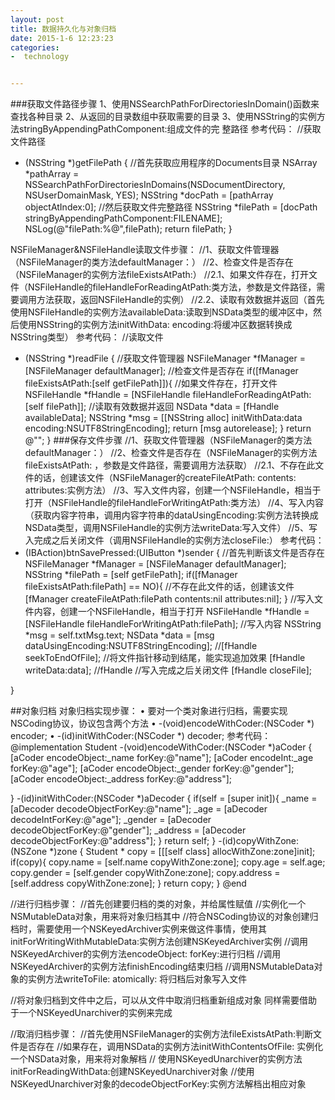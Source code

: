 ```yaml
---
layout: post
title: 数据持久化与对象归档
date: 2015-1-6 12:23:23
categories:
-  technology 


---
```


###获取文件路径步骤
1、使用NSSearchPathForDirectoriesInDomain()函数来查找各种目录
2、从返回的目录数组中获取需要的目录
3、使用NSString的实例方法stringByAppendingPathComponent:组成文件的完    整路径
参考代码：
//获取文件路径
- (NSString *)getFilePath
{
    //首先获取应用程序的Documents目录
    NSArray *pathArray = NSSearchPathForDirectoriesInDomains(NSDocumentDirectory, NSUserDomainMask, YES);
    NSString *docPath = [pathArray objectAtIndex:0];
    //然后获取文件完整路径
    NSString *filePath = [docPath stringByAppendingPathComponent:FILENAME];
    NSLog(@"filePath:%@",filePath);
    return filePath;
}

NSFileManager&NSFileHandle读取文件步骤：
//1、获取文件管理器（NSFileManager的类方法defaultManager：）
//2、检查文件是否存在（NSFileManager的实例方法fileExistsAtPath:）
//2.1、如果文件存在，打开文件（NSFileHandle的fileHandleForReadingAtPath:类方法，参数是文件路径，需要调用方法获取，返回NSFileHandle的实例）
//2.2、读取有效数据并返回（首先使用NSFileHandle的实例方法availableData:读取到NSData类型的缓冲区中，然后使用NSString的实例方法initWithData: encoding:将缓冲区数据转换成NSString类型）
参考代码：
//读取文件
- (NSString *)readFile
{
    //获取文件管理器
    NSFileManager *fManager = [NSFileManager defaultManager];
    //检查文件是否存在
    if([fManager fileExistsAtPath:[self getFilePath]]){
        //如果文件存在，打开文件
        NSFileHandle *fHandle = [NSFileHandle fileHandleForReadingAtPath:[self filePath]];
        //读取有效数据并返回
        NSData *data = [fHandle availableData];
        NSString *msg = [[NSString alloc] initWithData:data  encoding:NSUTF8StringEncoding];
        return [msg autorelease];
    }
    return @"";
}
###保存文件步骤
//1、获取文件管理器（NSFileManager的类方法defaultManager：）
//2、检查文件是否存在（NSFileManager的实例方法fileExistsAtPath: ，参数是文件路径，需要调用方法获取）
//2.1、不存在此文件的话，创建该文件（NSFileManager的createFileAtPath: contents: attributes:实例方法）
//3、写入文件内容，创建一个NSFileHandle，相当于打开（NSFileHandle的fileHandleForWritingAtPath:类方法）
//4、写入内容（获取内容字符串，调用内容字符串的dataUsingEncoding:实例方法转换成NSData类型，调用NSFileHandle的实例方法writeData:写入文件）
//5、写入完成之后关闭文件（调用NSFileHandle的实例方法closeFile:）
参考代码：
- (IBAction)btnSavePressed:(UIButton *)sender
{
    //首先判断该文件是否存在
    NSFileManager *fManager = [NSFileManager defaultManager];
    NSString *filePath = [self getFilePath]; 
    if([fManager fileExistsAtPath:filePath] == NO){
        //不存在此文件的话，创建该文件
        [fManager createFileAtPath:filePath contents:nil attributes:nil];
    }
    //写入文件内容，创建一个NSFileHandle，相当于打开
    NSFileHandle *fHandle = [NSFileHandle fileHandleForWritingAtPath:filePath];
    //写入内容
    NSString *msg = self.txtMsg.text;
    NSData *data = [msg dataUsingEncoding:NSUTF8StringEncoding];
    //[fHandle seekToEndOfFile]; //将文件指针移动到结尾，能实现追加效果
    [fHandle writeData:data];
    //fHandle
    //写入完成之后关闭文件
    [fHandle closeFile];
    
}

##对象归档对象归档实现步骤：•	要对一个类对象进行归档，需要实现NSCoding协议，协议包含两个方法•	-(void)encodeWithCoder:(NSCoder *) encoder;•	-(id)initWithCoder:(NSCoder *) decoder;参考代码：@implementation Student-(void)encodeWithCoder:(NSCoder *)aCoder{    [aCoder encodeObject:_name forKey:@"name"];    [aCoder encodeInt:_age forKey:@"age"];    [aCoder encodeObject:_gender forKey:@"gender"];    [aCoder encodeObject:_address forKey:@"address"];    }-(id)initWithCoder:(NSCoder *)aDecoder{    if(self = [super init]){        _name = [aDecoder decodeObjectForKey:@"name"];        _age = [aDecoder decodeIntForKey:@"age"];        _gender = [aDecoder decodeObjectForKey:@"gender"];        _address = [aDecoder decodeObjectForKey:@"address"];    }    return self;}-(id)copyWithZone:(NSZone *)zone{    Student * copy = [[[self class] allocWithZone:zone]init];    if(copy){        copy.name = [self.name copyWithZone:zone];        copy.age = self.age;        copy.gender = [self.gender copyWithZone:zone];        copy.address = [self.address copyWithZone:zone];    }    return copy;}@end//进行归档步骤：//首先创建要归档的类的对象，并给属性赋值//实例化一个NSMutableData对象，用来将对象归档其中//符合NSCoding协议的对象创建归档时，需要使用一个NSKeyedArchiver实例来做这件事情，使用其initForWritingWithMutableData:实例方法创建NSKeyedArchiver实例//调用NSKeyedArchiver的实例方法encodeObject: forKey:进行归档//调用NSKeyedArchiver的实例方法finishEncoding结束归档//调用NSMutableData对象的实例方法writeToFile: atomically: 将归档后对象写入文件//将对象归档到文件中之后，可以从文件中取消归档重新组成对象 同样需要借助于一个NSKeyedUnarchiver的实例来完成//取消归档步骤：//首先使用NSFileManager的实例方法fileExistsAtPath:判断文件是否存在//如果存在，调用NSData的实例方法initWithContentsOfFile: 实例化一个NSData对象，用来将对象解档// 使用NSKeyedUnarchiver的实例方法initForReadingWithData:创建NSKeyedUnarchiver对象//使用NSKeyedUnarchiver对象的decodeObjectForKey:实例方法解档出相应对象